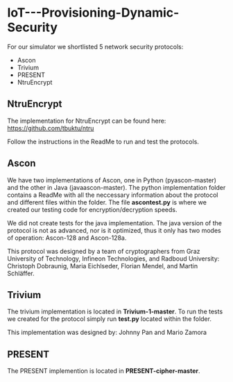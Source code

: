 # IoT---Provisioning-Dynamic-Security

For our simulator we shortlisted 5 network security protocols:

* Ascon 
* Trivium 
* PRESENT
* NtruEncrypt

## NtruEncrypt
The implementation for NtruEncrypt can be found here: https://github.com/tbuktu/ntru 

Follow the instructions in the ReadMe to run and test the protocols. 

## Ascon 

We have two implementations of Ascon, one in Python (pyascon-master) and the other in Java (javaascon-master). The python implementation folder contains a ReadMe with all the neccessary information about the protocol and different files within the folder. The file **ascontest.py** is where we created our testing code for encryption/decryption speeds. 

We did not create tests for the java implementation. The java version of the protocol is not as advanced, nor is it optimized, thus it only has two modes of operation: Ascon-128 and Ascon-128a. 

This protocol was designed by a team of cryptographers from Graz University of Technology, Infineon Technologies, and Radboud University: Christoph Dobraunig, Maria Eichlseder, Florian Mendel, and Martin Schläffer.

## Trivium 

The trivium implementation is located in **Trivium-1-master**. To run the tests we created for the protocol simply run **test.py** located within the folder. 

This implementation was designed by: 
Johnny Pan and Mario Zamora

## PRESENT

The PRESENT implemention is located in **PRESENT-cipher-master**. 
